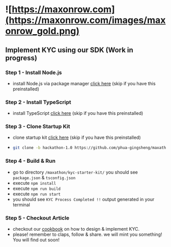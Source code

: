 # ![https://maxonrow.com](https://maxonrow.com/images/maxonrow_gold.png)

## Implement KYC using our SDK (Work in progress)

### Step 1 - Install Node.js

- install Node.js via package manager [click here](https://nodejs.org/en/download/package-manager/) (skip if you have this preinstalled)

### Step 2 - Install TypeScript

- install TypeScript [click here](https://www.typescriptlang.org/index.html#download-links) (skip if you have this preinstalled)

### Step 3 - Clone Startup Kit

- clone startup kit [click here](https://github.com/phua-gingsheng/maxathon/tree/hackathon-1.0) (skip if you have this preinstalled)

- ```sh
  git clone -b hackathon-1.0 https://github.com/phua-gingsheng/maxathon.git
  ```

### Step 4 - Build & Run

- go to directory `/maxathon/kyc-starter-kit/` you should see `package.json` & `tsconfig.json`
- execute `npm install`
- execute `npm run build`
- execute `npm run start`
- you should see `KYC Process Completed !!` output generated in your terminal

### Step 5 - Checkout Article

- checkout our [cookbook](https://medium.com/) on how to design & implement KYC.
- please! remember to claps, follow & share. we will mint you something! You will find out soon!
